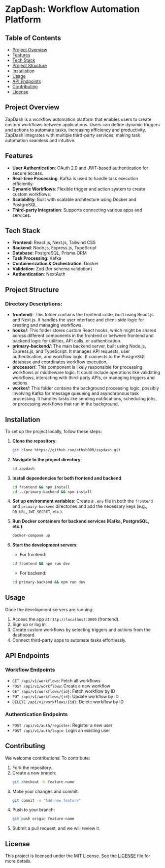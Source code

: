 # ZapDash: Workflow Automation Platform

## Table of Contents
- [Project Overview](#project-overview)
- [Features](#features)
- [Tech Stack](#tech-stack)
- [Project Structure](#project-structure)
- [Installation](#installation)
- [Usage](#usage)
- [API Endpoints](#api-endpoints)
- [Contributing](#contributing)
- [License](#license)

## Project Overview
ZapDash is a workflow automation platform that enables users to create custom workflows between applications. Users can define dynamic triggers and actions to automate tasks, increasing efficiency and productivity. ZapDash integrates with multiple third-party services, making task automation seamless and intuitive.

## Features
- **User Authentication**: OAuth 2.0 and JWT-based authentication for secure access.
- **Real-time Processing**: Kafka is used to handle task execution efficiently.
- **Dynamic Workflows**: Flexible trigger and action system to create custom workflows.
- **Scalability**: Built with scalable architecture using Docker and PostgreSQL.
- **Third-party Integration**: Supports connecting various apps and services.

## Tech Stack
- **Frontend**: React.js, Next.js, Tailwind CSS
- **Backend**: Node.js, Express.js, TypeScript
- **Database**: PostgreSQL, Prisma ORM
- **Task Processing**: Kafka
- **Containerization & Orchestration**: Docker
- **Validation**: Zod (for schema validation)
- **Authentication**: NextAuth

## Project Structure

### Directory Descriptions:
- **frontend/**: This folder contains the frontend code, built using React.js and Next.js. It handles the user interface and client-side logic for creating and managing workflows.
- **hooks/**: This folder stores custom React hooks, which might be shared across different components in the frontend or between frontend and backend logic for utilities, API calls, or authentication.
- **primary-backend/**: The main backend server, built using Node.js, Express.js, and TypeScript. It manages API requests, user authentication, and workflow logic. It connects to the PostgreSQL database and coordinates workflow execution.
- **processor/**: This component is likely responsible for processing workflows or middleware logic. It could include operations like validating workflows, interacting with third-party APIs, or managing triggers and actions.
- **worker/**: This folder contains the background processing logic, possibly involving Kafka for message queueing and asynchronous task processing. It handles tasks like sending notifications, scheduling jobs, or processing workflows that run in the background.

## Installation
To set up the project locally, follow these steps:

1. **Clone the repository**:
    ```bash
    git clone https://github.com/athsb009/zapdash.git
    ```

2. **Navigate to the project directory**:
    ```bash
    cd zapdash
    ```

3. **Install dependencies for both frontend and backend**:
    ```bash
    cd frontend && npm install
    cd ../primary-backend && npm install
    ```

4. **Set up environment variables**:
   Create a `.env` file in both the `frontend` and `primary-backend` directories and add the necessary keys (e.g., `DB_URL`, `JWT_SECRET`, etc.).

5. **Run Docker containers for backend services (Kafka, PostgreSQL, etc.)**:
    ```bash
    docker-compose up
    ```

6. **Start the development servers**:
    - For frontend:
    ```bash
    cd frontend && npm run dev
    ```
    - For backend:
    ```bash
    cd primary-backend && npm run dev
    ```

## Usage
Once the development servers are running:
1. Access the app at `http://localhost:3000` (frontend).
2. Sign up or log in.
3. Create custom workflows by selecting triggers and actions from the dashboard.
4. Connect third-party apps to automate tasks effortlessly.

## API Endpoints
### Workflow Endpoints
- `GET /api/v1/workflows`: Fetch all workflows
- `POST /api/v1/workflows`: Create a new workflow
- `GET /api/v1/workflows/{id}`: Fetch workflow by ID
- `PUT /api/v1/workflows/{id}`: Update workflow by ID
- `DELETE /api/v1/workflows/{id}`: Delete workflow by ID

### Authentication Endpoints
- `POST /api/v1/auth/register`: Register a new user
- `POST /api/v1/auth/login`: Login an existing user

## Contributing
We welcome contributions! To contribute:
1. Fork the repository.
2. Create a new branch:
    ```bash
    git checkout -b feature-name
    ```
3. Make your changes and commit:
    ```bash
    git commit -m "Add new feature"
    ```
4. Push to your branch:
    ```bash
    git push origin feature-name
    ```
5. Submit a pull request, and we will review it.

## License
This project is licensed under the MIT License. See the [LICENSE](LICENSE) file for more details.

